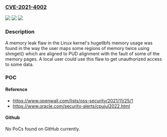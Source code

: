 ### [CVE-2021-4002](https://cve.mitre.org/cgi-bin/cvename.cgi?name=CVE-2021-4002)
![](https://img.shields.io/static/v1?label=Product&message=kernel&color=blue)
![](https://img.shields.io/static/v1?label=Version&message=n%2Fa&color=blue)
![](https://img.shields.io/static/v1?label=Vulnerability&message=CWE-459&color=brighgreen)

### Description

A memory leak flaw in the Linux kernel's hugetlbfs memory usage was found in the way the user maps some regions of memory twice using shmget() which are aligned to PUD alignment with the fault of some of the memory pages. A local user could use this flaw to get unauthorized access to some data.

### POC

#### Reference
- https://www.openwall.com/lists/oss-security/2021/11/25/1
- https://www.oracle.com/security-alerts/cpujul2022.html

#### Github
No PoCs found on GitHub currently.

